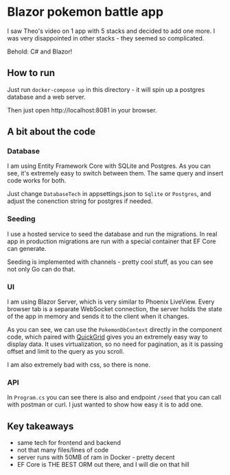 ﻿# Blazor pokemon battle app

I saw Theo's video on 1 app with 5 stacks and decided to add one more. I was very disappointed in other stacks - they seemed so complicated.

Behold: C# and Blazor!

## How to run

Just run `docker-compose up` in this directory - it will spin up a postgres database and a web server.

Then just open http://localhost:8081 in your browser.

## A bit about the code

### Database

I am using Entity Framework Core with SQLite and Postgres. As you can see, it's extremely easy to switch between them. The same query and insert code works for both.

Just change `DatabaseTech` in appsettings.json to `Sqlite` or `Postgres`, and adjust the conenction string for postgres if needed.

### Seeding

I use a hosted service to seed the database and run the migrations. In real app in production migrations are run with a special container that EF Core can generate.

Seeding is implemented with channels - pretty cool stuff, as you can see not only Go can do that.

### UI

I am using Blazor Server, which is very similar to Phoenix LiveView. Every browser tab is a separate WebSocket connection, the server holds the state of the app in memory and sends it to the client when it changes.

As you can see, we can use the `PokemonDbContext` directly in the component code, which paired with [QuickGrid](https://aspnet.github.io/quickgridsamples/) gives you an extremely easy way to display data. It uses virtualization, so no need for pagination, as it is passing offset and limit to the query as you scroll.

I am also extremely bad with css, so there is none.

### API

In `Program.cs` you can see there is also and endpoint `/seed` that you can call with postman or curl. I just wanted to show how easy it is to add one.

## Key takeaways

- same tech for frontend and backend
- not that many files/lines of code
- server runs with 50MB of ram in Docker - pretty decent
- EF Core is THE BEST ORM out there, and I will die on that hill


